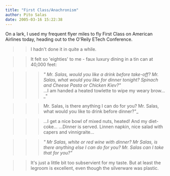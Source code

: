 ```yaml
---
title: "First Class/Anachronism"
author: Pito Salas
date: 2005-03-16 15:22:38
---
```

On a lark, I used my frequent flyer miles to fly First Class on American
Airlines today, heading out to the O'Reily ETech Conference.

>>

>> I hadn't done it in quite a while.

>>

>> It felt so 'eighties' to me - faux luxury dining in a tin can at 40,000
feet:

>>

>>> _" Mr. Salas, would you like a drink before take-off? Mr. Salas, what
would you like for dinner tonight? Spinach and Cheese Pasta or Chicken Kiev?"_  
> …I am handed a heated towlette to wipe my weary brow… _"
>>>

>>> Mr. Salas, is there anything I can do for you? Mr. Salas, what would you
like to drink before dinner?"_

>>>

>>> …I get a nice bowl of mixed nuts, heated! And my diet-coke… …Dinner is
served. Linnen napkin, nice salad with capers and vinnigraite…

>>>

>>> _" Mr Salas, white or red wine with dinner? Mr Salas, is there anything
else I can do for you? Mr. Salas can I take that for you?"_

>>

>> It's just a little bit too subservient for my taste. But at least the
legroom is excellent, even though the silverware was plastic.


